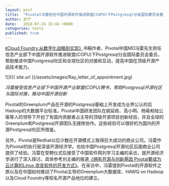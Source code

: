 ```yaml
---
layout: post
title:  "Pivotal冯雷担任中国开源软件推进联盟(COPU)下Postgresql分会国际委员会委员并接受中国软件网采访"
author: 武宁
date:   2018-07-24 15:44 +0800
categories: tools
published: true
---
```




[《Cloud Foundry:从数字化战略到实现》](https://digitx.cn/books/)书稿作者、Pivotal中国MD冯雷先生担任信息产业部下中国开源软件推进联盟(COPU)下Postgresql分会国际委员会委员，帮助推进中国Postgresql社区和全球社区的对接和互动，提高中国在顶级开源产品技术能力。

![]({{ site.url }}/assets/images/Ray_letter_of_appointment.jpg)

*冯雷接受信息产业部下中国开源产业联盟(COPU)聘书，帮助Postgresql开源社区与国际对接，推动中国开源创新*

Pivotal的Greenplum产品在开源的Postgresql基础上开发成为业界公认的后Hadoop的大数据平台标准。Pivotal中国研发团队在姚延栋、高小明、杨瑜和陆公瑜等人的领导下开创了有国内贡献者占主导的顶级开源项目创新经验，并且全球的Greenplum和Postgresql开源团队无缝隙协作。这些经验可以很好的为国内的开源Postgresql社区所借鉴。

另外，Pivotal是Redhat以后少数在开源模式上取得巨大成功的商业公司。冯雷作为Pivotal的执行层深谙开源经济学。也给中国Postgresql开源社区后面商业公司提供了经验。冯雷在受聘仪式后接受了中国软件网刘学习主编的采访，就开源经济学进行了深入探讨。具体参考刘主编的报道[《拥有开源与创新基因 Pivotal要成为云计算的Linux 改变软件的开发方式》](http://www.soft6.com/news/201807/01/340761.html)。在采访中，冯雷提到Pivotal的开源软件之旅以及在中国如何推动了Pivotal主导的Greenplum大数据库、HAWQ on Hadoop以及Cloud Foundry等知名开源产品地位的建立。